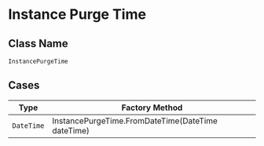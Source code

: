 
# Instance Purge Time

## Class Name

`InstancePurgeTime`

## Cases

| Type | Factory Method |
|  --- | --- |
| `DateTime` | InstancePurgeTime.FromDateTime(DateTime dateTime) |

